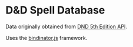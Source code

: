 # D&D Spell Database

Data originally obtained from [DND 5th Edition API](http://www.dnd5eapi.co/).

Uses the [bindinator.js](https://bindinator.com) framework.




